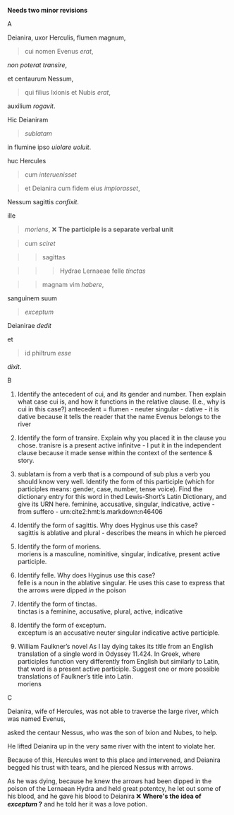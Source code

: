 **Needs two minor revisions**


A  

Deianira, uxor Herculis, flumen magnum, 

>cui nomen Evenus *erat*,   

*non poterat transire*, 

et centaurum Nessum, 

>qui filius Ixionis et Nubis *erat*,   

auxilium *rogavit*. 


Hic Deianiram 

> *sublatam* 

in flumine ipso *uiolare uoluit*. 


huc Hercules 

>cum *interuenisset* 

>et Deianira cum fidem eius *implorasset*, 

Nessum sagittis *confixit*.


ille 
>*moriens*,   ❌ **The participle is a separate verbal unit**

>cum *sciret* 

>>sagittas 

>>>Hydrae Lernaeae felle *tinctas* 

>>magnam vim *habere*,   

sanguinem suum 

>*exceptum*

Deianirae *dedit*

et 

>id philtrum *esse*

*dixit*.

B  

1. Identify the antecedent of cui, and its gender and number. Then explain what case cui is, and how it functions in the relative clause. (I.e., why is cui in this case?)
antecedent = flumen - neuter singular - dative - it is dative because it tells the reader that the name Evenus belongs to the river

2. Identify the form of transire. Explain why you placed it in the clause you chose.
tranisre is a present active infinitve - I put it in the independent clause because it made sense within the context of the sentence & story.  

3. sublatam is from a verb that is a compound of sub plus a verb you should know very well. Identify the form of this participle (which for participles means: gender, case, number, tense voice). Find the dictionary entry for this word in thed Lewis-Short’s Latin Dictionary, and give its URN here.
feminine, accusative, singular, indicative, active - from suffero - urn:cite2:hmt:ls.markdown:n46406 

4. Identify the form of sagittis. Why does Hyginus use this case?  
sagittis is ablative and plural - describes the means in which he pierced  

5. Identify the form of moriens.  
moriens is a masculine, nominitive, singular, indicative, present active  participle.  

6. Identify felle. Why does Hyginus use this case?  
felle is a noun in the ablative singular. He uses this case to express that the arrows were dipped *in* the poison    

7. Identify the form of tinctas.  
tinctas is a feminine, accusative, plural, active, indicative  

8. Identify the form of exceptum.  
exceptum is an accusative neuter singular indicative active participle.

9. William Faulkner’s novel As I lay dying takes its title from an English translation of a single word in Odyssey 11.424. In Greek, where participles function very differently from English but similarly to Latin, that word is a present active participle. Suggest one or more possible translations of Faulkner’s title into Latin.  
moriens  

C  

Deianira, wife of Hercules, was not able to traverse the large river, which was named Evenus, 

asked the centaur Nessus, who was the son of Ixion and Nubes, to help. 

He lifted Deianira up in the very same river with the intent to violate her. 

Because of this, Hercules went to this place and intervened, and Deianira begged his trust with tears, and he pierced Nessus with arrows.

As he was dying, because he knew the arrows had been dipped in the poison of the Lernaean Hydra and held great potentcy, he let out some of his blood, and he gave his blood to Deianira ❌ **Where's the idea of *exceptum* ?** and he told her it was a love potion.
